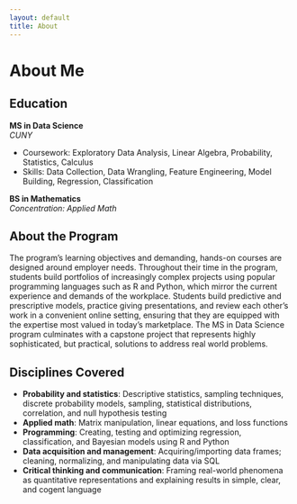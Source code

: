 ```yaml
---
layout: default
title: About
---
```


# About Me

## Education
**MS in Data Science**  
*CUNY*  
- Coursework: Exploratory Data Analysis, Linear Algebra, Probability, Statistics, Calculus
- Skills: Data Collection, Data Wrangling, Feature Engineering, Model Building, Regression, Classification

**BS in Mathematics**  
*Concentration: Applied Math*

## About the Program
The program’s learning objectives and demanding, hands-on courses are designed around employer needs. Throughout their time in the program, students build portfolios of increasingly complex projects using popular programming languages such as R and Python, which mirror the current experience and demands of the workplace. Students build predictive and prescriptive models, practice giving presentations, and review each other’s work in a convenient online setting, ensuring that they are equipped with the expertise most valued in today’s marketplace. The MS in Data Science program culminates with a capstone project that represents highly sophisticated, but practical, solutions to address real world problems.

## Disciplines Covered
- **Probability and statistics**: Descriptive statistics, sampling techniques, discrete probability models, sampling, statistical distributions, correlation, and null hypothesis testing
- **Applied math**: Matrix manipulation, linear equations, and loss functions
- **Programming**: Creating, testing and optimizing regression, classification, and Bayesian models using R and Python
- **Data acquisition and management**: Acquiring/importing data frames; cleaning, normalizing, and manipulating data via SQL
- **Critical thinking and communication**: Framing real-world phenomena as quantitative representations and explaining results in simple, clear, and cogent language
